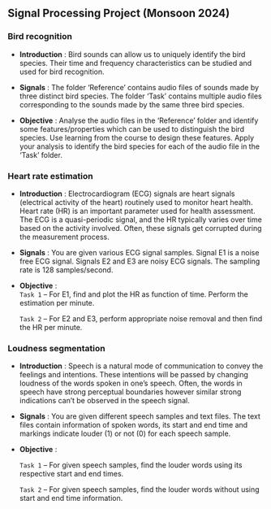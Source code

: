 
## Signal Processing Project (Monsoon 2024) 


### Bird recognition  
* **Introduction** :    Bird sounds can allow us to uniquely identify the bird species. Their time and frequency 
characteristics can be studied and used for bird recognition.

* **Signals** :    The folder ‘Reference’ contains audio files of sounds made by three distinct bird species. The 
folder ‘Task’ contains multiple audio files corresponding to the sounds made by the same three bird 
species.

* **Objective** :   Analyse the audio files in the ‘Reference’ folder and identify some features/properties 
which can be used to distinguish the bird species. Use learning from the course to design these 
features. Apply your analysis to identify the bird species for each of the audio file in the ‘Task’ folder.


### Heart rate estimation   
* **Introduction** :  Electrocardiogram (ECG) signals are heart signals (electrical activity of the heart) 
routinely used to monitor heart health. Heart rate (HR) is an important parameter used for health 
assessment. The ECG is a quasi-periodic signal, and the HR typically varies over time based on the 
activity involved. Often, these signals get corrupted during the measurement process.

* **Signals** :  You are given various ECG signal samples. Signal E1 is a noise free ECG signal. Signals E2 and 
E3 are noisy ECG signals. The sampling rate is 128 samples/second. 

* **Objective** :  
    `Task 1` – For E1, find and plot the HR as function of time. Perform the estimation per minute. 

    `Task 2` – For E2 and E3, perform appropriate noise removal and then find the HR per minute. 

### Loudness segmentation   
* **Introduction** : Speech is a natural mode of communication to convey the feelings and intentions. 
These intentions will be passed by changing loudness of the words spoken in one’s speech. Often, 
the words in speech have strong perceptual boundaries however similar strong indications can’t be 
observed in the speech signal.   

* **Signals** :  You are given different speech samples and text files. The text files contain information of 
spoken words, its start and end time and markings indicate louder (1) or not (0) for each speech 
sample. 

* **Objective** : 

    `Task 1` – For given speech samples, find the louder words using its respective start and end times. 

    `Task 2` – For given speech samples, find the louder words without using start and end time 
    information.
